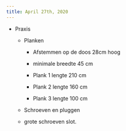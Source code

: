 ```yaml
---
title: April 27th, 2020
---
```


- Praxis
	 - Planken
		 - Afstemmen op de doos 28cm hoog

		 - minimale breedte 45 cm

		 - Plank 1 lengte 210 cm

		 - Plank 2 lengte 160 cm

		 - Plank 3 lengte 100 cm

	 - Schroeven en pluggen

	 - grote schroeven slot.
